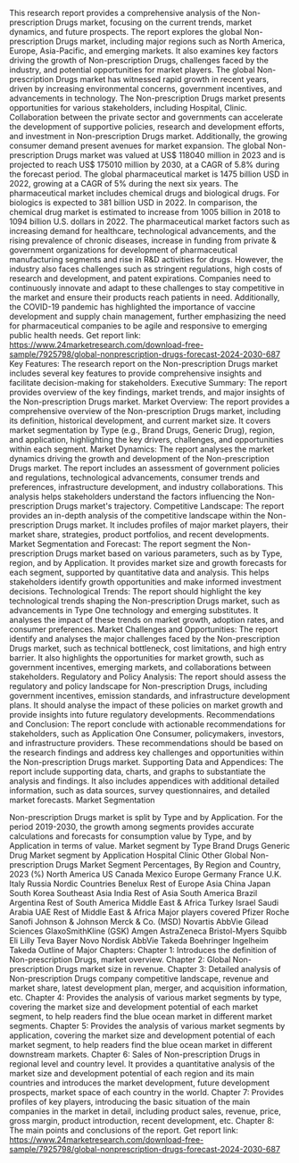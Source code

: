 This research report provides a comprehensive analysis of the Non-prescription Drugs market, focusing on the current trends, market dynamics, and future prospects. The report explores the global Non-prescription Drugs market, including major regions such as North America, Europe, Asia-Pacific, and emerging markets. It also examines key factors driving the growth of Non-prescription Drugs, challenges faced by the industry, and potential opportunities for market players.
The global Non-prescription Drugs market has witnessed rapid growth in recent years, driven by increasing environmental concerns, government incentives, and advancements in technology. The Non-prescription Drugs market presents opportunities for various stakeholders, including Hospital, Clinic. Collaboration between the private sector and governments can accelerate the development of supportive policies, research and development efforts, and investment in Non-prescription Drugs market. Additionally, the growing consumer demand present avenues for market expansion.
The global Non-prescription Drugs market was valued at US$ 118040 million in 2023 and is projected to reach US$ 175010 million by 2030, at a CAGR of 5.8% during the forecast period.
The global pharmaceutical market is 1475 billion USD in 2022, growing at a CAGR of 5% during the next six years. The pharmaceutical market includes chemical drugs and biological drugs. For biologics is expected to 381 billion USD in 2022. In comparison, the chemical drug market is estimated to increase from 1005 billion in 2018 to 1094 billion U.S. dollars in 2022. The pharmaceutical market factors such as increasing demand for healthcare, technological advancements, and the rising prevalence of chronic diseases, increase in funding from private & government organizations for development of pharmaceutical manufacturing segments and rise in R&D activities for drugs. However, the industry also faces challenges such as stringent regulations, high costs of research and development, and patent expirations. Companies need to continuously innovate and adapt to these challenges to stay competitive in the market and ensure their products reach patients in need. Additionally, the COVID-19 pandemic has highlighted the importance of vaccine development and supply chain management, further emphasizing the need for pharmaceutical companies to be agile and responsive to emerging public health needs.
Get report link: https://www.24marketresearch.com/download-free-sample/7925798/global-nonprescription-drugs-forecast-2024-2030-687
Key Features:
The research report on the Non-prescription Drugs market includes several key features to provide comprehensive insights and facilitate decision-making for stakeholders.
Executive Summary: The report provides overview of the key findings, market trends, and major insights of the Non-prescription Drugs market.
Market Overview: The report provides a comprehensive overview of the Non-prescription Drugs market, including its definition, historical development, and current market size. It covers market segmentation by Type (e.g., Brand Drugs, Generic Drug), region, and application, highlighting the key drivers, challenges, and opportunities within each segment.
Market Dynamics: The report analyses the market dynamics driving the growth and development of the Non-prescription Drugs market. The report includes an assessment of government policies and regulations, technological advancements, consumer trends and preferences, infrastructure development, and industry collaborations. This analysis helps stakeholders understand the factors influencing the Non-prescription Drugs market's trajectory.
Competitive Landscape: The report provides an in-depth analysis of the competitive landscape within the Non-prescription Drugs market. It includes profiles of major market players, their market share, strategies, product portfolios, and recent developments.
Market Segmentation and Forecast: The report segment the Non-prescription Drugs market based on various parameters, such as by Type, region, and by Application. It provides market size and growth forecasts for each segment, supported by quantitative data and analysis. This helps stakeholders identify growth opportunities and make informed investment decisions.
Technological Trends: The report should highlight the key technological trends shaping the Non-prescription Drugs market, such as advancements in Type One technology and emerging substitutes. It analyses the impact of these trends on market growth, adoption rates, and consumer preferences.
Market Challenges and Opportunities: The report identify and analyses the major challenges faced by the Non-prescription Drugs market, such as technical bottleneck, cost limitations, and high entry barrier. It also highlights the opportunities for market growth, such as government incentives, emerging markets, and collaborations between stakeholders.
Regulatory and Policy Analysis: The report should assess the regulatory and policy landscape for Non-prescription Drugs, including government incentives, emission standards, and infrastructure development plans. It should analyse the impact of these policies on market growth and provide insights into future regulatory developments.
Recommendations and Conclusion: The report conclude with actionable recommendations for stakeholders, such as Application One Consumer, policymakers, investors, and infrastructure providers. These recommendations should be based on the research findings and address key challenges and opportunities within the Non-prescription Drugs market.
Supporting Data and Appendices: The report include supporting data, charts, and graphs to substantiate the analysis and findings. It also includes appendices with additional detailed information, such as data sources, survey questionnaires, and detailed market forecasts.
Market Segmentation

Non-prescription Drugs market is split by Type and by Application. For the period 2019-2030, the growth among segments provides accurate calculations and forecasts for consumption value by Type, and by Application in terms of value.
Market segment by Type
Brand Drugs
Generic Drug
Market segment by Application
Hospital
Clinic
Other
Global Non-prescription Drugs Market Segment Percentages, By Region and Country, 2023 (%)
North America
US
Canada
Mexico
Europe
Germany
France
U.K.
Italy
Russia
Nordic Countries
Benelux
Rest of Europe
Asia
China
Japan
South Korea
Southeast Asia
India
Rest of Asia
South America
Brazil
Argentina
Rest of South America
Middle East & Africa
Turkey
Israel
Saudi Arabia
UAE
Rest of Middle East & Africa
Major players covered
Pfizer
Roche
Sanofi
Johnson & Johnson
Merck & Co. (MSD)
Novartis
AbbVie
Gilead Sciences
GlaxoSmithKline (GSK)
Amgen
AstraZeneca
Bristol-Myers Squibb
Eli Lilly
Teva
Bayer
Novo Nordisk
AbbVie
Takeda
Boehringer Ingelheim
Takeda
Outline of Major Chapters:
Chapter 1: Introduces the definition of Non-prescription Drugs, market overview.
Chapter 2: Global Non-prescription Drugs market size in revenue.
Chapter 3: Detailed analysis of Non-prescription Drugs company competitive landscape, revenue and market share, latest development plan, merger, and acquisition information, etc.
Chapter 4: Provides the analysis of various market segments by type, covering the market size and development potential of each market segment, to help readers find the blue ocean market in different market segments.
Chapter 5: Provides the analysis of various market segments by application, covering the market size and development potential of each market segment, to help readers find the blue ocean market in different downstream markets.
Chapter 6: Sales of Non-prescription Drugs in regional level and country level. It provides a quantitative analysis of the market size and development potential of each region and its main countries and introduces the market development, future development prospects, market space of each country in the world.
Chapter 7: Provides profiles of key players, introducing the basic situation of the main companies in the market in detail, including product sales, revenue, price, gross margin, product introduction, recent development, etc.
Chapter 8: The main points and conclusions of the report.
Get report link: https://www.24marketresearch.com/download-free-sample/7925798/global-nonprescription-drugs-forecast-2024-2030-687
